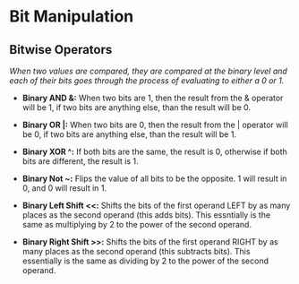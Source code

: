 # Bit Manipulation

## Bitwise Operators

*When two values are compared, they are compared at the binary level and each of their bits goes through the process of evaluating to either a 0 or 1.*

* **Binary AND &:** When two bits are 1, then the result from the & operator will be 1, if two bits are anything else, than the result will be 0. 

* **Binary OR |:** When two bits are 0, then the result from the | operator will be 0, if two bits are anything else, than the result will be 1.

* **Binary XOR ^:** If both bits are the same, the result is 0, otherwise if both bits are different, the result is 1.

* **Binary Not ~:** Flips the value of all bits to be the opposite. 1 will result in 0, and 0 will result in 1.

* **Binary Left Shift <<:** Shifts the bits of the first operand LEFT by as many places as the second operand (this adds bits). This essntially is the same as multiplying by 2 to the power of the second operand.

* **Binary Right Shift >>:** Shifts the bits of the first operand RIGHT by as many places as the second operand (this subtracts bits). This essentially is the same as dividing by 2 to the power of the second operand.
